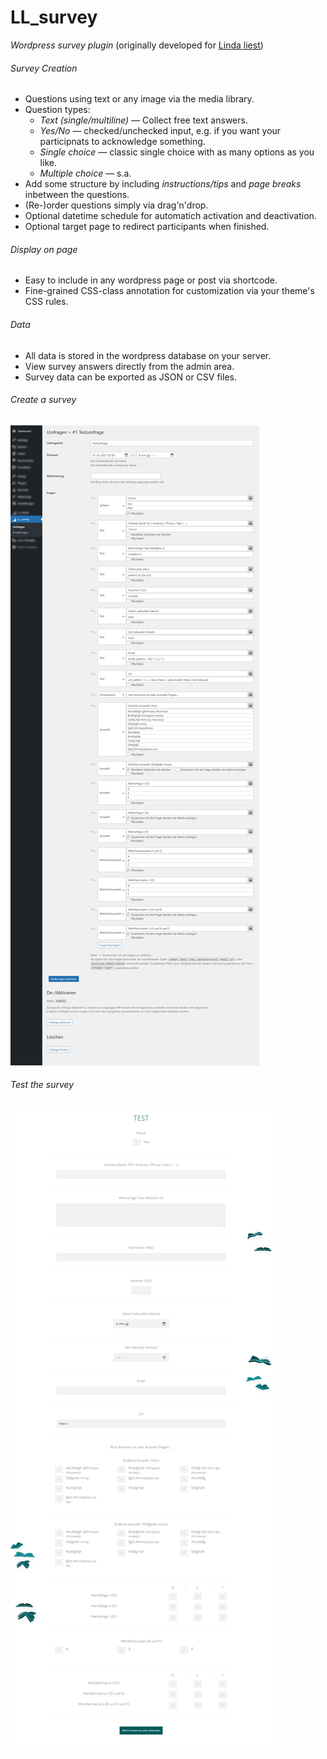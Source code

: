 # LL_survey
*Wordpress survey plugin* (originally developed for [Linda liest](https://linda-liest.de))

###### Survey Creation
- Questions using text or any image via the media library.
- Question types:
  - *Text (single/multiline)* — Collect free text answers.
  - *Yes/No* — checked/unchecked input, e.g. if you want your participnats to acknowledge something.
  - *Single choice* — classic single choice with as many options as you like.
  - *Multiple choice* — s.a.
- Add some structure by including *instructions/tips* and *page breaks* inbetween the questions.
- (Re-)order questions simply via drag'n'drop.
- Optional datetime schedule for automatich activation and deactivation.
- Optional target page to redirect participants when finished.

###### Display on page
- Easy to include in any wordpress page or post via shortcode.
- Fine-grained CSS-class annotation for customization via your theme's CSS rules.

###### Data
- All data is stored in the wordpress database on your server.
- View survey answers directly from the admin area.
- Survey data can be exported as JSON or CSV files.

###### Create a survey
![Screenshot](docs/create-survey.png)

###### Test the survey
![Screenshot](docs/test-survey.png)